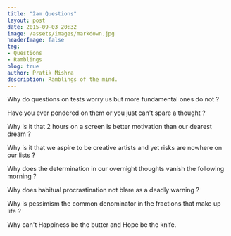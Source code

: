 ```yaml
---
title: "2am Questions"
layout: post
date: 2015-09-03 20:32
image: /assets/images/markdown.jpg
headerImage: false
tag:
- Questions
- Ramblings
blog: true
author: Pratik Mishra
description: Ramblings of the mind.
---
```


Why do questions on tests worry us
but more fundamental ones do not ?

Have you ever pondered on them
or you just can't spare a thought ?

Why is it that 2 hours on a screen
is better motivation than our dearest dream ?

Why is it that we aspire to be creative artists
and yet risks are nowhere on our lists ?

Why does the determination in our overnight thoughts
vanish the following morning ?

Why does habitual procrastination not
blare as a deadly warning ?

Why is pessimism the common denominator
in the fractions that make up life ?

Why can't Happiness be the butter
and Hope be the knife.
